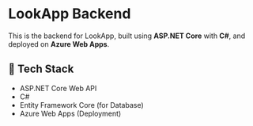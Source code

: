 # LookApp Backend

This is the backend for LookApp, built using **ASP.NET Core** with **C#**, and deployed on **Azure Web Apps**.

## 🚀 Tech Stack
- ASP.NET Core Web API
- C#
- Entity Framework Core (for Database)
- Azure Web Apps (Deployment)
